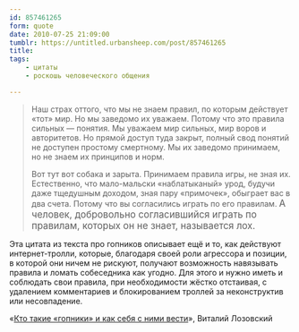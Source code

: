 ```yaml
---
id: 857461265
form: quote
date: 2010-07-25 21:09:00
tumblr: https://untitled.urbansheep.com/post/857461265
title: 
tags:
    - цитаты
    - роскошь человеческого общения

---
```


<blockquote>
<p>Наш страх оттого, что мы не знаем правил, по которым действует «тот» мир. Но мы заведомо их уважаем. Потому что это правила сильных — понятия. Мы уважаем мир сильных, мир воров и авторитетов. Но прямой доступ туда закрыт, полный свод понятий не доступен простому смертному. Мы их заведомо принимаем, но не знаем их принципов и норм.</p>

<p>Вот тут вот собака и зарыта. Принимаем правила игры, не зная их. Естественно, что мало-мальски «наблатыканый» урод, будучи даже тщедушным доходом, зная пару «примочек», обыграет вас в два счета. Потому что вы согласились играть по его правилам. <big>А человек, добровольно согласившийся играть по правилам, которых он не знает, называется лох.</big></p>
</blockquote>

<p>Эта цитата из текста про гопников описывает ещё и то, как действуют интернет-тролли, которые, благодаря своей роли агрессора и позиции, в которой они ничем не рискуют, получают возможность навязывать правила и ломать собеседника как угодно. Для этого и нужно иметь и соблюдать свои правила, при необходимости жёстко отстаивая, с удалением комментариев и блокированием троллей за неконструктив или несовпадение.</p>

<p>«<a href="http://www.tyurem.net/mytext/look/047.htm">Кто такие «гопники» и как себя с ними вести</a>», Виталий Лозовский</p>

